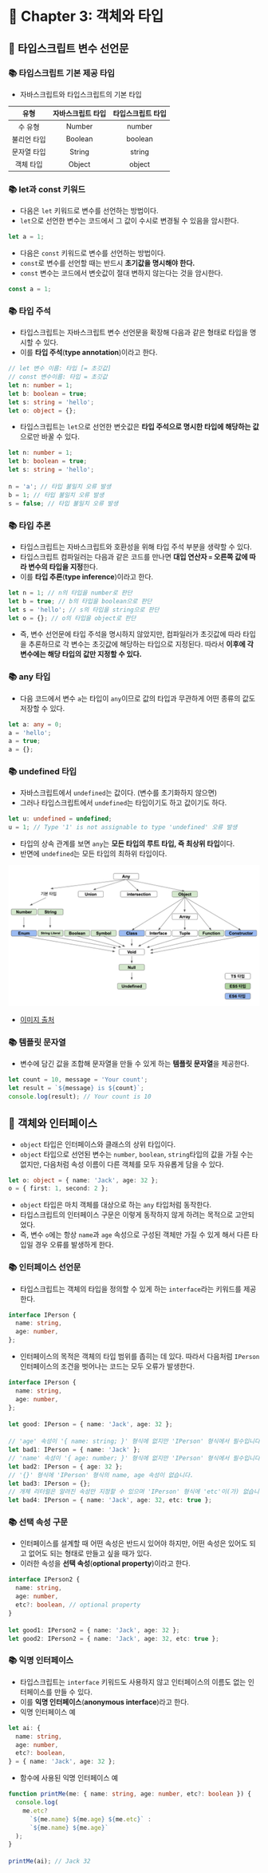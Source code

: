 # 🐤 Chapter 3: 객체와 타입

## 🦄 타입스크립트 변수 선언문

### 📚 타입스크립트 기본 제공 타입
- 자바스크립트와 타입스크립트의 기본 타입

|유형|자바스크립트 타입|타입스크립트 타입|
|:------:|:---:|:---:|
|수 유형|Number|number|
|불리언 타입|Boolean|boolean|
|문자열 타입|String|string|
|객체 타입|Object|object|

### 📚 let과 const 키워드
- 다음은 `let` 키워드로 변수를 선언하는 방법이다.
- `let`으로 선언한 변수는 코드에서 그 값이 수시로 변경될 수 있음을 암시한다.

```ts
let a = 1;
```

- 다음은 `const` 키워드로 변수를 선언하는 방법이다.
- `const`로 변수를 선언할 때는 반드시 **초기값을 명시해야 한다.**
- `const` 변수는 코드에서 변숫값이 절대 변하지 않는다는 것을 암시한다.

```ts
const a = 1;
```

### 📚 타입 주석
- 타입스크립트는 자바스크립트 변수 선언문을 확장해 다음과 같은 형태로 타입을 명시할 수 있다.
- 이를 **타입 주석**(**type annotation**)이라고 한다.

```ts
// let 변수 이름: 타입 [= 초깃값]
// const 변수이름: 타입 = 초깃값
let n: number = 1;
let b: boolean = true;
let s: string = 'hello';
let o: object = {};
```
- 타입스크립트는 `let`으로 선언한 변숫값은 **타입 주석으로 명시한 타입에 해당하는 값**으로만 바꿀 수 있다.

```ts
let n: number = 1;
let b: boolean = true;
let s: string = 'hello';

n = 'a'; // 타입 불일치 오류 발생
b = 1; // 타입 불일치 오류 발생
s = false; // 타입 불일치 오류 발생
```

### 📚 타입 추론
- 타입스크립트는 자바스크립트와 호환성을 위해 타입 주석 부분을 생략할 수 있다.
- 타입스크립트 컴파일러는 다음과 같은 코드를 만나면 **대입 연산자 `=` 오른쪽 값에 따라 변수의 타입을 지정**한다.
- 이를 **타입 추론**(**type inference**)이라고 한다.

```ts
let n = 1; // n의 타입을 number로 판단
let b = true; // b의 타입을 boolean으로 판단
let s = 'hello'; // s의 타입을 string으로 판단
let o = {}; // o의 타입을 object로 판단
```

- 즉, 변수 선언문에 타입 주석을 명시하지 않았지만, 컴파일러가 초깃값에 따라 타입을 추론하므로 각 변수는 초깃값에 해당하는 타입으로 지정된다. 따라서 **이후에 각 변수에는 해당 타입의 값만 지정할 수 있다.**

### 📚 any 타입
- 다음 코드에서 변수 `a`는 타입이 `any`이므로 값의 타입과 무관하게 어떤 종류의 값도 저장할 수 있다.

```ts
let a: any = 0;
a = 'hello';
a = true;
a = {};
```

### 📚 undefined 타입
- 자바스크립트에서 `undefined`는 값이다. (변수를 초기화하지 않으면)
- 그러나 타입스크립트에서 `undefined`는 타입이기도 하고 값이기도 하다.

```ts
let u: undefined = undefined;
u = 1; // Type '1' is not assignable to type 'undefined' 오류 발생
```
- 타입의 상속 관계를 보면 `any`는 **모든 타입의 루트 타입, 즉 최상위 타입**이다.
- 반면에 `undefined`는 모든 타입의 최하위 타입이다.

![typescript-type](../img/Chapter3-1.png)

- [이미지 출처](https://mishka.kr/2020/03/18/TypeSctipt-3-var/)

### 📚 템플릿 문자열
- 변수에 담긴 값을 조합해 문자열을 만들 수 있게 하는 **템플릿 문자열**을 제공한다.

```ts
let count = 10, message = 'Your count';
let result = `${message} is ${count}`;
console.log(result); // Your count is 10
```

## 🦄 객체와 인터페이스
- `object` 타입은 인터페이스와 클래스의 상위 타입이다.
- `object` 타입으로 선언된 변수는 `number`, `boolean`, `string`타입의 값을 가질 수는 없지만, 다음처럼 속성 이름이 다른 객체를 모두 자유롭게 담을 수 있다.

```ts
let o: object = { name: 'Jack', age: 32 };
o = { first: 1, second: 2 };
```
- `object` 타입은 마치 객체를 대상으로 하는 `any` 타입처럼 동작한다.
- 타입스크립트의 인터페이스 구문은 이렇게 동작하지 않게 하려는 목적으로 고안되었다.
- 즉, 변수 `o`에는 항상 `name`과 `age` 속성으로 구성된 객체만 가질 수 있게 해서 다른 타입일 경우 오류를 발생하게 한다.

### 📚 인터페이스 선언문
- 타입스크립트는 객체의 타입을 정의할 수 있게 하는 `interface`라는 키워드를 제공한다.

```ts
interface IPerson {
  name: string,
  age: number,
};
```

- 인터페이스의 목적은 객체의 타입 범위를 좁히는 데 있다. 따라서 다음처럼 `IPerson` 인터페이스의 조건을 벗어나는 코드는 모두 오류가 발생한다.

```ts
interface IPerson {
  name: string,
  age: number,
};

let good: IPerson = { name: 'Jack', age: 32 };

// 'age' 속성이 '{ name: string; }' 형식에 없지만 'IPerson' 형식에서 필수입니다.
let bad1: IPerson = { name: 'Jack' };
// 'name' 속성이 '{ age: number; }' 형식에 없지만 'IPerson' 형식에서 필수입니다.
let bad2: IPerson = { age: 32 };
// '{}' 형식에 'IPerson' 형식의 name, age 속성이 없습니다.
let bad3: IPerson = {};
// 개체 리터럴은 알려진 속성만 지정할 수 있으며 'IPerson' 형식에 'etc'이(가) 없습니다.
let bad4: IPerson = { name: 'Jack', age: 32, etc: true };
```

### 📚 선택 속성 구문
- 인터페이스를 설계할 때 어떤 속성은 반드시 있어야 하지만, 어떤 속성은 있어도 되고 없어도 되는 형태로 만들고 싶을 때가 있다.
- 이러한 속성을 **선택 속성**(**optional property**)이라고 한다.

```ts
interface IPerson2 {
  name: string,
  age: number,
  etc?: boolean, // optional property
}

let good1: IPerson2 = { name: 'Jack', age: 32 };
let good2: IPerson2 = { name: 'Jack', age: 32, etc: true };
```

### 📚 익명 인터페이스
- 타입스크립트는 `interface` 키워드도 사용하지 않고 인터페이스의 이름도 없는 인터페이스를 만들 수 있다.
- 이를 **익명 인터페이스**(**anonymous interface**)라고 한다.
- 익명 인터페이스 예

```ts
let ai: {
  name: string,
  age: number,
  etc?: boolean,
} = { name: 'Jack', age: 32 };
```
- 함수에 사용된 익명 인터페이스 예

```ts
function printMe(me: { name: string, age: number, etc?: boolean }) {
  console.log(
    me.etc?
      `${me.name} ${me.age} ${me.etc}` :
      `${me.name} ${me.age}`
  );
}

printMe(ai); // Jack 32
```

